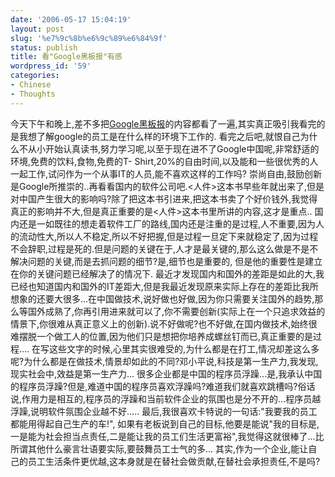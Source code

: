 ```yaml
---
date: '2006-05-17 15:04:19'
layout: post
slug: '%e7%9c%8b%e6%9c%89%e6%84%9f'
status: publish
title: 看"Google黑板报"有感
wordpress_id: '59'
categories:
- Chinese
- Thoughts
---
```


今天下午和晚上,差不多把[Google黑板报](http://googlechinablog.com/)的内容都看了一遍,其实真正吸引我看完的是我想了解google的员工是在什么样的环境下工作的. 看完之后吧,就恨自己为什么不从小开始认真读书,努力学习呢,以至于现在进不了Google中国呢,非常舒适的环境,免费的饮料,食物,免费的T- Shirt,20%的自由时间,以及能和一些很优秀的人一起工作,试问作为一个从事IT的人员,能不喜欢这样的工作吗?
崇尚自由,鼓励创新是Google所推崇的..再看看国内的软件公司吧.<人件>这本书早些年就出来了,但是对中国产生很大的影响吗?除了把这本书引进来,把这本书卖了个好价钱外,我觉得真正的影响并不大,但是真正重要的是<人件>这本书里所讲的内容,这才是重点..
国内还是一如既往的想走着软件工厂的路线,国内还是注重的是过程,人不重要,因为人的流动性大,所以人不稳定,所以不好把握,但是过程一旦定下来就稳定了,因为过程不会辞职,过程是死的.但是问题的关键在于,人才是最关键的,那么这么做是不是不解决问题的关键,而是去抓问题的细节?是,细节也是重要的, 但是他的重要性是建立在你的关键问题已经解决了的情况下.
最近才发现国内和国外的差距是如此的大,我已经也知道国内和国外的IT差距大,但是我最近发现原来实际上存在的差距比我所想象的还要大很多...在中国做技术,说好做也好做,因为你只需要关注国外的趋势,那么等国外成熟了,你再引用进来就可以了,你不需要创新(实际上在一个只追求效益的情景下,你很难从真正意义上的创新).说不好做呢?也不好做,在国内做技术,始终很难摆脱一个做工人的位置,因为他们只是想把你培养成螺丝钉而已,真正重要的是过程....
在写这些文字的时候,心里其实很难受的,为什么都是在打工,情况却差这么多呢?为什么都是在做技术,情景却如此的不同?邓小平说,科技是第一生产力,我发现,现实社会中,效益是第一生产力...
很多企业都是中国的程序员浮躁...是,我承认中国的程序员浮躁?但是,难道中国的程序员喜欢浮躁吗?难道我们就喜欢跳槽吗?俗话说,作用力是相互的,程序员的浮躁和当前软件企业的氛围也是分不开的...程序员越浮躁,说明软件氛围企业越不好.....
最后,我很喜欢卡特说的一句话:"我要我的员工都能用得起自己生产的车!", 如果有老板说到自己的目标,他要是能说"我的目标是,一是能为社会担当点责任,二是能让我的员工们生活更富裕",我觉得这就很棒了...比所谓其他什么豪言壮语要实际,要鼓舞员工士气的多... 其实,作为一个企业,能让自己的员工生活条件更优越,这本身就是在替社会做贡献,在替社会承担责任,不是吗?
